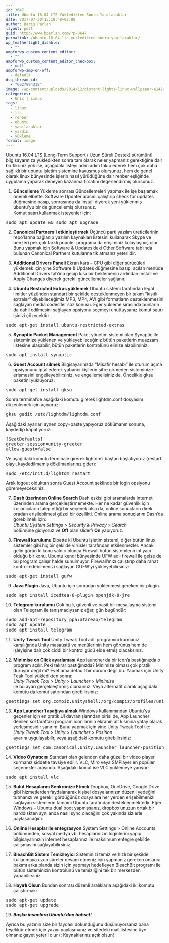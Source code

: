 ```yaml
---
id: 3647
title: Ubuntu 16.04 LTS Yükledikten Sonra Yapılacaklar
date: 2017-07-30T15:18:48+02:00
author: Barış Parlan
layout: post
guid: http://www.bparlan.com/?p=3647
permalink: /ubuntu-16-04-lts-yukledikten-sonra-yapilacaklar/
wp_featherlight_disable:
  - ""
ampforwp_custom_content_editor:
  - ""
ampforwp_custom_content_editor_checkbox:
  - null
ampforwp-amp-on-off:
  - default
dsq_thread_id:
  - "6027994318"
image: /wp-content/uploads/2014/12/distant-lights-linux-wallpaper-e1424505392313.jpg
categories:
  - Unix | Linux
tags:
  - linux
  - lts
  - rehber
  - ubuntu
  - yapılacaklar
  - yardım
  - yükleme
format: image
---
```

<div class="ttr_start">
</div>

Ubuntu 16.04 LTS (Long-Term Support / Uzun Süreli Destek) sürümünü bilgisayarınıza yükledikten sonra tam olarak neler yapmanız gerektiğine dair bir fikriniz yok ise, aşağıdaki listeyi adım adım takip ederek hem çok daha sağlıklı bir ubuntu işletim sistemine kavuşmuş olursunuz, hem de genel olarak linux bünyesinde işlerin nasıl yürüdüğüne dair rehber eşliğinde uygulama yaparak deneyim kazanma fırsatını değerlendirmiş olursunuz.

  1. **Güncelleme**
Yükleme sonrası Güncellemeleri yapmak ile işe başlamak önemli elbette. Software Updater aracını çalıştırıp check for updates düğmesine basıp, sonrasında da install diyerek yeni yüklenmiş ubuntu&#8217;yu bir de güncellemiş olursunuz.  
Komut satırı kullanmak isteyenler için:

<pre>sudo apt update && sudo apt upgrade</pre>

  2. **Canonical Partners&#8217;i etkinleştirmek**
Üçüncü parti yazılım üreticilerinin repo&#8217;larına bağlanıp yazılım kaynakları listesini kullanarak Skype ve benzeri pek çok farklı popüler programa da erişiminiz kolaylaşmış olur. Bunu yapmak için Software & Updates&#8217;deki Other Software tab&#8217;ında bulunan Canonical Partners kutularına tik atmanız yeterlidir.

  3. **Additional Drivers Paneli**
Ekran kartı &#8211; CPU gibi diğer sürücüleri yüklemek için yine Software & Updates düğmesine basıp, açılan menüde Additional Drivers tab&#8217;ına geçip kısa bir beklemenin ardından Install ve Apply Changes diyerek gerekli güncellemeler sağlanır.

  4. **Ubuntu Restricted Extras yüklemek**
Ubuntu sistemi tarafından legal limitler yüzünden standart bir şekilde desteklenmeyen bir takım &#8220;kısıtlı extralar&#8221; diyebileceğimiz MP3, MP4, AVI gibi formatların desteklenmesini sağlayan media codec&#8217;ler söz konusu. Eğer yükleme sırasında bunların da dahil edilmesini sağlayan opsiyonu seçmeyi unuttuysanız komut satırı işinizi çözecektir:

<pre>sudo apt-get install ubuntu-restricted-extras</pre>

  5. **Synaptic Packet Management**
Paket yönetim sistemi olan Synaptic ile sisteminize yüklenen ve yükleyebileceğiniz bütün paketlerin muazzam listesine ulaşabilir, bütün paketlerin kontrolünü elinize alabilirsiniz:

<pre>sudo apt install synaptic</pre>

  6. **Guest Account silmek**
Bilgisayarınızda &#8220;Misafir hesabı&#8221; ile oturum açma opsiyonunu iptal ederek yabancı kişilerin şifre girmeden sisteminize erişmesini engelleyebilirsiniz, ve engellemelisiniz de. Öncelikle gksu paketini yüklüyoruz:

<pre>sudo apt-get install gksu</pre>

Sonra terminal&#8217;de aşağıdaki komutu girerek lightdm.conf dosyasını düzenlemek için açıyoruz:

<pre>gksu gedit /etc/lightdm/lightdm.conf</pre>

Aşağıdaki ayarları aynen copy+paste yapıyoruz dökümanın sonuna, kaydedip kapatıyoruz:

<pre>[SeatDefaults]
greeter-session=unity-greeter
allow-guest=false</pre>

Ve aşağıdaki komutu terminale girerek lightdm&#8217;i baştan başlatıyoruz (restart olayı, kaydedilmemiş dökümanlarınız gider):

<pre>sudo /etc/init.d/lightdm restart</pre>

Artık logout olduktan sonra Guest Account şeklinde bir login opsiyonu göremeyeceksiniz.

  7. **Dash üzerinden Online Search**
Dash eskisi gibi aramalarda internet üzerinden arama gerçekleştirmemekte. Her ne kadar güvenlik için kullanıcıların talep ettiği bir seçenek olsa da, online sonuçların direk oradan erişilebilmesi güzel bir özellikti. Online arama sonuçlarını Dash&#8217;da görebilmek için:  
_Ubuntu System Settings > Security & Privacy > Search_  
bölümüne gidiyoruz ve **Off** olan slider&#8217;ı **On** yapıyoruz.

  8. **Firewall kurulumu**
Elbette ki Ubuntu işletim sistemi, diğer bütün linux sistemler gibi hiç bir şekilde virüsler tarafından etkilenmezler. Ancak gelin görün ki konu saldırı olunca Firewall bütün sistemlerin ihtiyacı olduğu bir konu. Ubuntu kendi bünyesinde UFW adlı firewall ile gelse de bu program çalışır halde sunulmuyor. Firewall&#8217;ınızı çalıştırıp daha rahat kontrol edebilmenizi sağlayan GUFW&#8217;yi yükleyebilirsiniz:

<pre>sudo apt-get install gufw</pre>

  9. **Java Plugin**
Java, Ubuntu için sonradan yüklenmesi gereken bir plugin.

<pre>sudo apt install icedtea-8-plugin openjdk-8-jre</pre>

 10. **Telegram kurulumu**
Çok hızlı, güvenli ve basit bir mesajlaşma sistemi olan Telegram ile tanışmadıysanız eğer, gün bugündür:

<pre>sudo add-apt-repository ppa:atareao/telegram
sudo apt update
sudo apt install telegram</pre>

 11. **Unity Tweak Tool**
Unity Tweak Tool adlı programını kurmanız karşılığında Unity masaüstü ve menülerinin hem görünüş hem de işleyişine dair çok ciddi bir kontrol gücü elde etmiş olacaksınız.

 12. **Minimise on Click ayarlaması**
App launcher&#8217;da bir icon&#8217;a bastığınızda o program açılır. Peki tekrar bastığınızda? Minimize olması çok pratik duruyor değil mi? Evet ama default bir durum değil bu. Yapmak için Unity Teak Tool yükledikten sonra:  
_Unity Tweak Tool > Unity > Launcher > Minimise_  
ile bu ayarı gerçekleştirmiş olursunuz. Veya alternatif olarak aşağıdaki komutu da komut satırından girebilirsiniz:

<pre>gsettings set org.compiz.unityshell:/org/compiz/profiles/unity/plugins/unityshell/ launcher-minimize-window true</pre>

 13. **App Launcher&#8217;i aşağıya almak**
Windows kullanımından Ubuntu&#8217;ya geçenler için en pratik UI davranışlarından birisi de, App Launcher denilen sol taraftaki program icon&#8217;larının ekranın alt kısmına yatay olarak yerleşmesidir sanırım. Bunu yapmak için yine Unity Tweak Tool ile:  
_Unity Tweak Tool > Unity > Launcher > Position_  
ayarını uygulayabilir, veya aşağıdaki komutu girebilirsiniz:

<pre>gsettings set com.canonical.Unity.Launcher launcher-position Bottom</pre>

 14. **Video Oynatıcısı**
Standart olan gelenden daha güzel bir video player kurmanız şiddetle tavsiye edilir. VLC, Miro veya SMPlayer en popüler seçenekler arasında. Aşağıdaki komut ise VLC yüklemeye yarıyor:

<pre>sudo apt install vlc</pre>

 15. **Bulut Hesaplarını Senkronize Etmek**
Dropbox, OneDrive, Google Drive gibi hizmetlerden faydalanarak kişisel dosyalarınızın düzenli yedeğini tutmanızı ve gerekli gördüğünüz dosyalara her yerden erişebilmenizi sağlayan sistemlerin tamamı Ubuntu tarafından desteklenmektedir. Eğer Windows &#8211; Ubuntu dual boot yapmışsanız, dropbox&#8217;unuzun ortak bir harddiskten aynı anda nasıl sync olacağını çok yakında sizlerle paylaşacağım.

 16. **Online Hesaplar ile entegrasyon**
System Settings > Online Accounts bölümünden, sosyal medya vb. hesaplarınızın loginlerini yapıp bilgisayarınızın internet hesaplarınız ile maksimum entegre şekilde çalışmasını sağlayabilirsiniz.

 17. **BleachBit Sistem Temizleyici**
Sisteminizi temiz ve hızlı bir şekilde kullanmaya uzun süreler devam etmeniz için yapmanız gereken onlarca bakımı arka planda sizin için yapmayı hedefleyen BleachBit programı ile bütün sisteminizin kontrolünü ve temizliğini tek bir merkezden yapabilirsiniz.

 18. **Hayırlı Olsun**
Bundan sonrası düzenli aralıklarla aşağıdaki iki komutu çalıştırmak:

<pre>sudo apt-get update
sudo apt-get upgrade</pre>

 19. **_Başka insanlara Ubuntu&#8217;dan bahset!_**

Ayrıca bu yazının size bir faydası dokunduğunu düşünüyorsanız bana teşekkür etmek için yazıyı paylaşmanız ve sitedeki mail listesine üye olmanız gayet yeterli olur (: Kaynaklarınız açık olsun!

<div class="ttr_end">
</div>